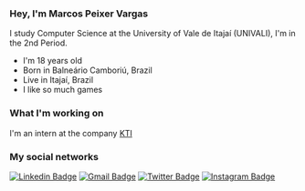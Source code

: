 ### Hey, I'm Marcos Peixer Vargas

 I study Computer Science at the University of Vale de Itajaí (UNIVALI), I'm in the 2nd Period. 
 
 - I'm 18 years old 
 - Born in Balneário Camboriú, Brazil
 - Live in Itajaí, Brazil
 - I like so much games

### What I'm working on

I'm an intern at the company [KTI](https://kti.inf.br)

### My social networks

[![Linkedin Badge](https://img.shields.io/badge/-LinkedIn-blue?style=flat-square&logo=Linkedin&logoColor=white&link=https://www.linkedin.com/in/marcos-peixer-vargas-2b3bb01b0/)](https://www.linkedin.com/in/marcos-peixer-vargas-2b3bb01b0/) 
[![Gmail Badge](https://img.shields.io/badge/-Gmail-c14438?style=flat-square&logo=Gmail&logoColor=white&link=emailto:marcospv.mp@gmail.com)](emailto:marcospv.mp@gmail.com) 
[![Twitter Badge](https://img.shields.io/badge/-Twitter-1ca0f1?style=flat-square&labelColor=1ca0f1&logo=twitter&logoColor=white&link=https://twitter.com/MarcosPeixer)](https://twitter.com/MarcosPeixer) 
[![Instagram Badge](https://img.shields.io/badge/-Instagram-violet?style=flat-square&logo=Instagram&logoColor=white&link=https://www.instagram.com)
](https://www.instagram.com)
